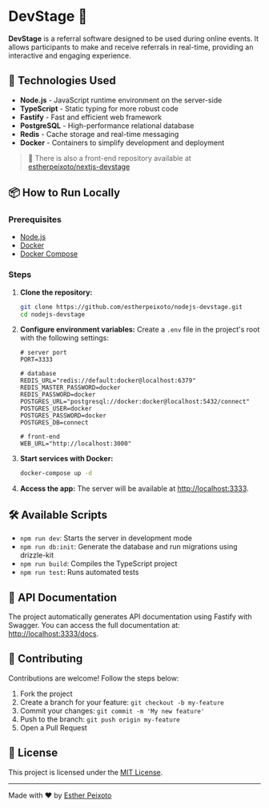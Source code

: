 # DevStage 🎤

**DevStage** is a referral software designed to be used during online events. It allows participants to make and receive referrals in real-time, providing an interactive and engaging experience.

## 🚀 Technologies Used

- **Node.js** - JavaScript runtime environment on the server-side
- **TypeScript** - Static typing for more robust code
- **Fastify** - Fast and efficient web framework
- **PostgreSQL** - High-performance relational database
- **Redis** - Cache storage and real-time messaging
- **Docker** - Containers to simplify development and deployment

> 🔗 There is also a front-end repository available at [estherpeixoto/nextjs-devstage](https://github.com/estherpeixoto/nextjs-devstage)

## 📦 How to Run Locally

### Prerequisites

- [Node.js](https://nodejs.org/)
- [Docker](https://www.docker.com/)
- [Docker Compose](https://docs.docker.com/compose/)

### Steps

1. **Clone the repository:**
   ```bash
   git clone https://github.com/estherpeixoto/nodejs-devstage.git
   cd nodejs-devstage
   ```

2. **Configure environment variables:**
   Create a `.env` file in the project's root with the following settings:
   ```
   # server port
   PORT=3333

   # database
   REDIS_URL="redis://default:docker@localhost:6379"
   REDIS_MASTER_PASSWORD=docker
   REDIS_PASSWORD=docker
   POSTGRES_URL="postgresql://docker:docker@localhost:5432/connect"
   POSTGRES_USER=docker
   POSTGRES_PASSWORD=docker
   POSTGRES_DB=connect

   # front-end
   WEB_URL="http://localhost:3000"
   ```

3. **Start services with Docker:**
   ```bash
   docker-compose up -d
   ```

4. **Access the app:**
   The server will be available at [http://localhost:3333](http://localhost:3333).

## 🛠️ Available Scripts

- `npm run dev`: Starts the server in development mode
- `npm run db:init`: Generate the database and run migrations using drizzle-kit
- `npm run build`: Compiles the TypeScript project
- `npm run test`: Runs automated tests

## 📖 API Documentation

The project automatically generates API documentation using Fastify with Swagger. You can access the full documentation at: [http://localhost:3333/docs](http://localhost:3333/docs).

## 🤝 Contributing

Contributions are welcome! Follow the steps below:

1. Fork the project
2. Create a branch for your feature: `git checkout -b my-feature`
3. Commit your changes: `git commit -m 'My new feature'`
4. Push to the branch: `git push origin my-feature`
5. Open a Pull Request

## 📝 License

This project is licensed under the [MIT License](LICENSE).

---

Made with ❤️ by [Esther Peixoto](https://github.com/estherpeixoto)

